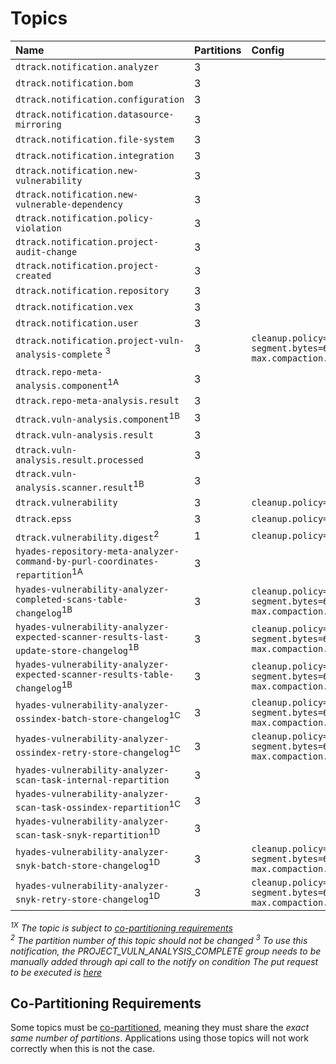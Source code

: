 # Topics

| Name                                                                                              | Partitions | Config                                                                              |
|:--------------------------------------------------------------------------------------------------|:-----------|:------------------------------------------------------------------------------------|
| `dtrack.notification.analyzer`                                                                    | 3          |                                                                                     |
| `dtrack.notification.bom`                                                                         | 3          |                                                                                     |
| `dtrack.notification.configuration`                                                               | 3          |                                                                                     |
| `dtrack.notification.datasource-mirroring`                                                        | 3          |                                                                                     |
| `dtrack.notification.file-system`                                                                 | 3          |                                                                                     |
| `dtrack.notification.integration`                                                                 | 3          |                                                                                     |
| `dtrack.notification.new-vulnerability`                                                           | 3          |                                                                                     |
| `dtrack.notification.new-vulnerable-dependency`                                                   | 3          |                                                                                     |
| `dtrack.notification.policy-violation`                                                            | 3          |                                                                                     |
| `dtrack.notification.project-audit-change`                                                        | 3          |                                                                                     |
| `dtrack.notification.project-created`                                                             | 3          |                                                                                     |
| `dtrack.notification.repository`                                                                  | 3          |                                                                                     |
| `dtrack.notification.vex`                                                                         | 3          |                                                                                     |
| `dtrack.notification.user`                                                                        | 3          |                                                                                     |
| `dtrack.notification.project-vuln-analysis-complete` <sup>3</sup>                                 | 3          | `cleanup.policy=compact`<br/>`segment.bytes=67108864`<br/>`max.compaction.lag.ms=1` |
| `dtrack.repo-meta-analysis.component`<sup>1A</sup>                                                | 3          |                                                                                     |
| `dtrack.repo-meta-analysis.result`                                                                | 3          |                                                                                     |
| `dtrack.vuln-analysis.component`<sup>1B</sup>                                                     | 3          |                                                                                     |
| `dtrack.vuln-analysis.result`                                                                     | 3          |                                                                                     |
| `dtrack.vuln-analysis.result.processed`                                                           | 3          |                                                                                     |
| `dtrack.vuln-analysis.scanner.result`<sup>1B</sup>                                                | 3          |                                                                                     |
| `dtrack.vulnerability`                                                                            | 3          | `cleanup.policy=compact`                                                            |
| `dtrack.epss`                                                                                     | 3          | `cleanup.policy=compact`                                                            |
| `dtrack.vulnerability.digest`<sup>2</sup>                                                         | 1          | `cleanup.policy=compact`                                                            |
| `hyades-repository-meta-analyzer-command-by-purl-coordinates-repartition`<sup>1A</sup>            | 3          |                                                                                     |
| `hyades-vulnerability-analyzer-completed-scans-table-changelog`<sup>1B</sup>                      | 3          | `cleanup.policy=compact`<br/>`segment.bytes=67108864`<br/>`max.compaction.lag.ms=1` |
| `hyades-vulnerability-analyzer-expected-scanner-results-last-update-store-changelog`<sup>1B</sup> | 3          | `cleanup.policy=compact`<br/>`segment.bytes=67108864`<br/>`max.compaction.lag.ms=1` |
| `hyades-vulnerability-analyzer-expected-scanner-results-table-changelog`<sup>1B</sup>             | 3          | `cleanup.policy=compact`<br/>`segment.bytes=67108864`<br/>`max.compaction.lag.ms=1` |
| `hyades-vulnerability-analyzer-ossindex-batch-store-changelog`<sup>1C</sup>                       | 3          | `cleanup.policy=compact`<br/>`segment.bytes=67108864`<br/>`max.compaction.lag.ms=1` |
| `hyades-vulnerability-analyzer-ossindex-retry-store-changelog`<sup>1C</sup>                       | 3          | `cleanup.policy=compact`<br/>`segment.bytes=67108864`<br/>`max.compaction.lag.ms=1` |
| `hyades-vulnerability-analyzer-scan-task-internal-repartition`                                    | 3          |                                                                                     |
| `hyades-vulnerability-analyzer-scan-task-ossindex-repartition`<sup>1C</sup>                       | 3          |                                                                                     |
| `hyades-vulnerability-analyzer-scan-task-snyk-repartition`<sup>1D</sup>                           | 3          |                                                                                     |
| `hyades-vulnerability-analyzer-snyk-batch-store-changelog`<sup>1D</sup>                           | 3          | `cleanup.policy=compact`<br/>`segment.bytes=67108864`<br/>`max.compaction.lag.ms=1` |
| `hyades-vulnerability-analyzer-snyk-retry-store-changelog`<sup>1D</sup>                           | 3          | `cleanup.policy=compact`<br/>`segment.bytes=67108864`<br/>`max.compaction.lag.ms=1` |

*<sup>1X</sup> The topic is subject to [co-partitioning requirements](#co-partitioning-requirements)*  
*<sup>2</sup> The partition number of this topic should not be changed*
*<sup>3</sup> To use this notification, the PROJECT_VULN_ANALYSIS_COMPLETE group needs to be manually added through api call to the notify on condition
The put request to be executed is [here](https://github.com/DependencyTrack/hyades-apiserver/blob/main/src/main/java/org/dependencytrack/resources/v1/NotificationRuleResource.java#L100)<br/>*

## Co-Partitioning Requirements

Some topics must be [co-partitioned](https://www.confluent.io/blog/co-partitioning-in-kafka-streams/),
meaning they must share the *exact same number of partitions*. Applications using those topics will not work
correctly when this is not the case.
